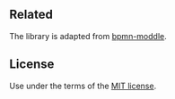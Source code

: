 ## Related

The library is adapted from [bpmn-moddle](https://github.com/bpmn-io/bpmn-moddle).


## License

Use under the terms of the [MIT license](http://opensource.org/licenses/MIT).
